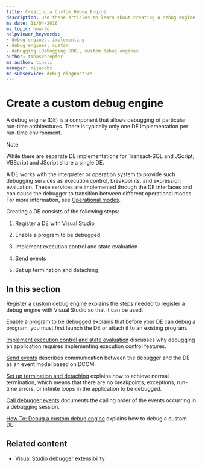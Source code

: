 ```yaml
---
title: Creating a Custom Debug Engine
description: Use these articles to learn about creating a debug engine that allows debugging of particular run-time architectures.
ms.date: 11/04/2016
ms.topic: how-to
helpviewer_keywords:
- debug engines, implementing
- debug engines, custom
- debugging [Debugging SDK], custom debug engines
author: tinaschrepfer
ms.author: tinali
manager: mijacobs
ms.subservice: debug-diagnostics
---
```

# Create a custom debug engine

A debug engine (DE) is a component that allows debugging of particular run-time architectures. There is typically only one DE implementation per run-time environment.

> [!NOTE]
> While there are separate DE implementations for Transact-SQL and JScript, VBScript and JScript share a single DE.

 A DE works with the interpreter or operation system to provide such debugging services as execution control, breakpoints, and expression evaluation. These services are implemented through the DE interfaces and can cause the debugger to transition between different operational modes. For more information, see [Operational modes](../../extensibility/debugger/operational-modes.md).

 Creating a DE consists of the following steps:

1. Register a DE with Visual Studio

2. Enable a program to be debugged

3. Implement execution control and state evaluation

4. Send events

5. Set up termination and detaching

## In this section

[Register a custom debug engine](../../extensibility/debugger/registering-a-custom-debug-engine.md) explains the steps needed to register a debug engine with Visual Studio so that it can be used.

 [Enable a program to be debugged](../../extensibility/debugger/enabling-a-program-to-be-debugged.md) explains that before your DE can debug a program, you must first launch the DE or attach it to an existing program.

 [Implement execution control and state evaluation](../../extensibility/debugger/execution-control-and-state-evaluation.md) discusses why debugging an application requires implementing execution control features.

 [Send events](../../extensibility/debugger/sending-events.md) describes communication between the debugger and the DE as an event model based on DCOM.

 [Set up termination and detaching](../../extensibility/debugger/termination-and-detaching.md) explains how to achieve normal termination, which means that there are no breakpoints, exceptions, run-time errors, or infinite loops in the application to be debugged.

 [Call debugger events](../../extensibility/debugger/calling-debugger-events.md) documents the calling order of the events occurring in a debugging session.

 [How To: Debug a custom debug engine](../../extensibility/debugger/how-to-debug-a-custom-debug-engine.md) explains how to debug a custom DE.

## Related content
- [Visual Studio debugger extensibility](../../extensibility/debugger/visual-studio-debugger-extensibility.md)
